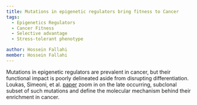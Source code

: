 ```yaml
---
title: Mutations in epigenetic regulators bring fitness to Cancer
tags:
  - Epigenetics Regulators
  - Cancer Fitness
  - Selective advantage
  - Stress-tolerant phenotype

author: Hossein Fallahi
member: Hossein Fallahi
---
```

Mutations in epigenetic regulators are prevalent in cancer, but their functional impact is poorly delineated aside from disrupting differentiation.
Loukas, Simeoni, et al. [paper](https://www.sciencedirect.com/science/article/pii/S1535610822004937?via%3Dihub) zoom in on the late occurring, subclonal subset of such mutations and define the molecular mechanism behind their enrichment in cancer.
